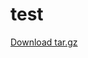 test
====

<a href="https://github.com/noboo/test/archive/master.tar.gz"
                 class="minibutton sidebar-button"
                 title="Download this repository as a tar.gz file"
                 rel="nofollow">
                <span class="octicon octicon-cloud-download"></span>
                Download tar.gz
              </a>

